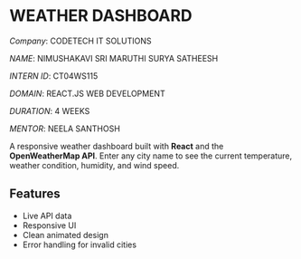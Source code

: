 # WEATHER DASHBOARD

*Company*: CODETECH IT SOLUTIONS

*NAME*: NIMUSHAKAVI SRI MARUTHI SURYA SATHEESH

*INTERN ID*: CT04WS115

*DOMAIN*: REACT.JS WEB DEVELOPMENT

*DURATION*: 4 WEEKS

*MENTOR*: NEELA SANTHOSH


A responsive weather dashboard built with **React** and the **OpenWeatherMap API**. Enter any city name to see the current temperature, weather condition, humidity, and wind speed.

##  Features
- Live API data
- Responsive UI
- Clean animated design
- Error handling for invalid cities


